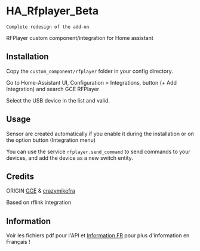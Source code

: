 # HA_Rfplayer_Beta
`Complete redesign of the add-on`

RFPlayer custom component/integration for Home assistant

## Installation

Copy the `custom_component/rfplayer` folder in your config directory.

Go to Home-Assistant UI, Configuration > Integrations, button (+ Add Integration) and search GCE RFPlayer

Select the USB device in the list and valid.

## Usage

Sensor are created automatically if you enable it during the installation or on the option button (Integration menu)

You can use the service `rfplayer.send_command` to send commands to your devices, and add the device as a new switch entity.

## Credits

ORIGIN [GCE](https://github.com/gce-electronics/HA_RFPlayer) & [crazymikefra](https://github.com/crazymikefra/HA_RFPlayer)

Based on  rflink integration

## Information

Voir les fichiers pdf pour l'API et [Information FR](https://github.com/Doubledom45/HA_Rfplayer_Beta/blob/dev/Information/Info%20d'installation.txt) pour plus d'information en Français ! 
